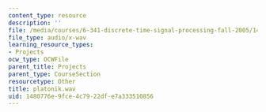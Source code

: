 ```yaml
---
content_type: resource
description: ''
file: /media/courses/6-341-discrete-time-signal-processing-fall-2005/1480776e9fce4c7922dfe7a333510856_platonik.wav
file_type: audio/x-wav
learning_resource_types:
- Projects
ocw_type: OCWFile
parent_title: Projects
parent_type: CourseSection
resourcetype: Other
title: platonik.wav
uid: 1480776e-9fce-4c79-22df-e7a333510856
---
```

